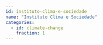 ```yaml
---
id: instituto-clima-e-sociedade
name: "Instituto Clima e Sociedade"
categories:
  - id: climate-change
    fraction: 1
--- 
```

